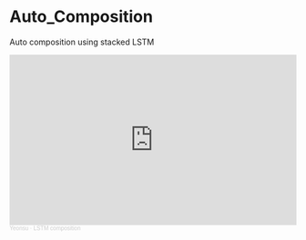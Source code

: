 # Auto_Composition
Auto composition using stacked LSTM
<iframe width="100%" height="300" scrolling="no" frameborder="no" allow="autoplay" src="https://w.soundcloud.com/player/?url=https%3A//api.soundcloud.com/playlists/1342214653&color=%23ff5500&auto_play=false&hide_related=false&show_comments=true&show_user=true&show_reposts=false&show_teaser=true&visual=true"></iframe><div style="font-size: 10px; color: #cccccc;line-break: anywhere;word-break: normal;overflow: hidden;white-space: nowrap;text-overflow: ellipsis; font-family: Interstate,Lucida Grande,Lucida Sans Unicode,Lucida Sans,Garuda,Verdana,Tahoma,sans-serif;font-weight: 100;"><a href="https://soundcloud.com/mezb0euz8jff" title="Yeonsu" target="_blank" style="color: #cccccc; text-decoration: none;">Yeonsu</a> · <a href="https://soundcloud.com/mezb0euz8jff/sets/lstm-composition" title="LSTM composition" target="_blank" style="color: #cccccc; text-decoration: none;">LSTM composition</a></div>
